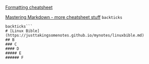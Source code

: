 [Formatting cheatsheet](https://docs.github.com/en/github/writing-on-github/basic-writing-and-formatting-syntax)

[Mastering Markdown - more cheatsheet stuff](https://guides.github.com/features/mastering-markdown/)
`backticks`
```triple
backticks```
# [Linux Bible](https://justtakingsomenotes.github.io/mynotes/linuxbible.md)
## B
### C
#### D
##### E
###### F
